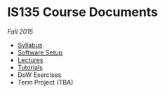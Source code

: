 # IS135 Course Documents
_Fall 2015_

* [Syllabus](Syllabus.md)
* [Software Setup](Setup.md)
* [Lectures](https://www.youtube.com/playlist?list=PLtlX5I3MSw5EdnGFCkxec0zupOu3Kh5c1)
* [Tutorials](Tutorials.md)
* DoW Exercises
* Term Project (TBA)
